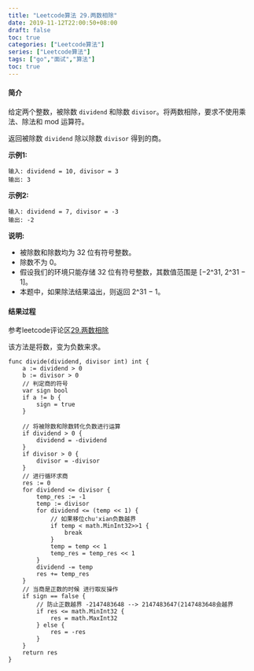 ```yaml
---
title: "Leetcode算法 29.两数相除"
date: 2019-11-12T22:00:50+08:00
draft: false
toc: true
categories: ["Leetcode算法"]
series: ["Leetcode算法"]
tags: ["go","面试","算法"]
toc: true
---
```


#### 简介

给定两个整数，被除数 `dividend` 和除数 `divisor`。将两数相除，要求不使用乘法、除法和 mod 运算符。

返回被除数 `dividend` 除以除数 `divisor` 得到的商。

**示例1:**

``` golang
输入: dividend = 10, divisor = 3
输出: 3
```

**示例2:**

``` golang
输入: dividend = 7, divisor = -3
输出: -2
```

**说明:**

- 被除数和除数均为 32 位有符号整数。
- 除数不为 0。
- 假设我们的环境只能存储 32 位有符号整数，其数值范围是 [−2^31,  2^31 − 1]。
- 本题中，如果除法结果溢出，则返回 2^31 − 1。

#### 结果过程

参考leetcode评论区[29.两数相除](https://leetcode-cn.com/problems/divide-two-integers/solution/29-liang-shu-xiang-chu-by-en-zhao/)

该方法是将数，变为负数来求。


``` golang
func divide(dividend, divisor int) int {
	a := dividend > 0
	b := divisor > 0
	// 判定商的符号
	var sign bool
	if a != b {
		sign = true
	}

	// 将被除数和除数转化负数进行运算
	if dividend > 0 {
		dividend = -dividend
	}
	if divisor > 0 {
		divisor = -divisor
	}
	// 进行循环求商
	res := 0
	for dividend <= divisor {
		temp_res := -1
		temp := divisor
		for dividend <= (temp << 1) {
			// 如果移位chu'xian负数越界
			if temp < math.MinInt32>>1 {
				break
			}
			temp = temp << 1
			temp_res = temp_res << 1
		}
		dividend -= temp
		res += temp_res
	}
	// 当商是正数的时候 进行取反操作
	if sign == false {
		// 防止正数越界 -2147483648 --> 2147483647(2147483648会越界
		if res <= math.MinInt32 {
			res = math.MaxInt32
		} else {
			res = -res
		}
	}
	return res
}
```